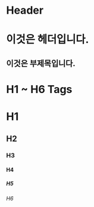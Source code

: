 Header
===

이것은 헤더입니다.
===
이것은 부제목입니다.
---






H1 ~ H6 Tags
===

# H1
## H2
### H3
#### H4
##### H5
###### H6

